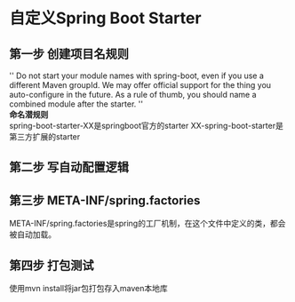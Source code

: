 # 自定义Spring Boot Starter
## 第一步 创建项目名规则
''
Do not start your module names with spring-boot, even if you use a different Maven groupId. We may offer official support for the thing you auto-configure in the future.
As a rule of thumb, you should name a combined module after the starter.
''  
**命名潜规则**  
spring-boot-starter-XX是springboot官方的starter
XX-spring-boot-starter是第三方扩展的starter
## 第二步 写自动配置逻辑
## 第三步 META-INF/spring.factories
META-INF/spring.factories是spring的工厂机制，在这个文件中定义的类，都会被自动加载。
## 第四步 打包测试
使用mvn install将jar包打包存入maven本地库